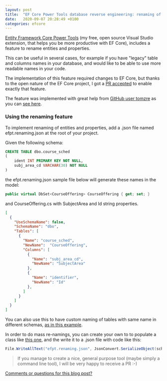 ```yaml
---
layout: post
title:  "EF Core Power Tools database reverse engineering: renaming of entities and properties"
date:   2020-09-07 20:28:49 +0100
categories: efcore
---
```


[Entity Framework Core Power Tools](https://github.com/ErikEJ/EFCorePowerTools) (my free, open source Visual Studio extension, that helps you be more productive with EF Core), includes a feature to rename entities and properties.

This can be useful in several cases, for example if you have "legacy" table and columns names in your database, and would like to be able to use more readable names in your code.

The implementation of this feature required changes to EF Core, but thanks to the open nature of the EF Core project, I got a [PR accepted](https://github.com/dotnet/efcore/pull/11207) to enable exactly that feature.

The feature was implemented with great help from [GitHub user tomzre](https://github.com/tomzre) as you can [see here](https://github.com/ErikEJ/EFCorePowerTools/issues/14). 

### Using the renaming feature

To implement renaming of entities and properties, add a .json file named efpt.renaming.json at the root of your project.

Given the following schema:

```sql
CREATE TABLE dbo.course_sched
(
    ident INT PRIMARY KEY NOT NULL,
    subj_area_cd VARCHAR(30) NOT NULL
)
```
the efpt.renaming.json sample file below will generate these names in the model:

```csharp
public virtual DbSet<CourseOffering> CourseOffering { get; set; }
```
and CourseOffering.cs with SubjectArea and Id string properties.

```json
[
  {
    "UseSchemaName": false,
    "SchemaName": "dbo",
    "Tables": [
      {
        "Name": "course_sched",
        "NewName":  "CourseOffering",
        "Columns": [
          {
            "Name": "subj_area_cd",
            "NewName": "SubjectArea"
          },
          {
            "Name": "identifier",
            "NewName": "Id"
          },
        ]
      }
    ]
  }
]
```

You can also use this to have custom naming of tables with same name in different schemas, [as in this example](https://github.com/ErikEJ/EFCorePowerTools/issues/488#issuecomment-685447772).

In order to do mass re-namings, you can create your own to to populate a class like [this one](https://github.com/ErikEJ/EFCorePowerTools/blob/master/src/GUI/RevEng.Shared/TableRenamer.cs), and the write it to a .json file with code like this:

```csharp
File.WriteAllText("efpt.renaming.json", JsonConvert.SerializeObject(schemas), Encoding.UTF8);
```

> If you manage to create a nice, general purpose tool (maybe simply a command line tool), I will be very happy to receive a PR :-)

[Comments or questions for this blog post?](https://github.com/ErikEJ/erikej.github.io/issues/19)